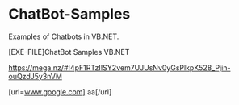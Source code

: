 # ChatBot-Samples
Examples of Chatbots in VB.NET.

[EXE-FILE]ChatBot Samples VB.NET

https://mega.nz/#!4pF1RTzI!SY2vem7UJUsNv0yGsPlkpK528_Pjin-ouQzdJ5y3nVM

[url=www.google.com] aa[/url]

